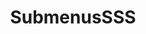 ---
layout: page
title: SubmenusSSS
nav: true
dropdown: true
children: 
    - title: publications
      permalink: /publications/
    - title: divider
    - title: projects
      permalink: /projects/
---